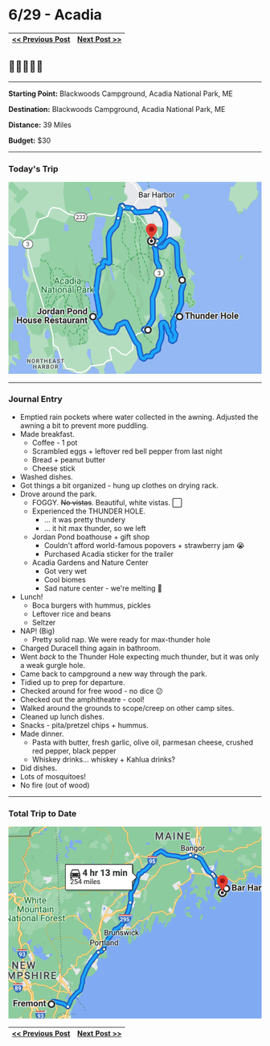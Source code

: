 # 6/29 - Acadia

| [<< Previous Post](06-28.md) | [Next Post >>](06-30.md) |
|------------------------------|--------------------------|

## 🌊🌊🌲🌲🌲

---
**Starting Point:** Blackwoods Campground, Acadia National Park, ME

**Destination:** Blackwoods Campground, Acadia National Park, ME

**Distance:** 39 Miles

**Budget:** $30

---

### Today's Trip

![map of acadia](maps/06-29.png "day map")

---

### Journal Entry

* Emptied rain pockets where water collected in the awning. Adjusted the awning a bit to prevent more puddling.
* Made breakfast.
  * Coffee - 1 pot
  * Scrambled eggs + leftover red bell pepper from last night
  * Bread + peanut butter
  * Cheese stick
* Washed dishes.
* Got things a bit organized - hung up clothes on drying rack.
* Drove around the park.
  * FOGGY. ~~No vistas~~. Beautiful, white vistas. ⬜️
  * Experienced the THUNDER HOLE.
    * ... it was pretty thundery
    * ... it hit max thunder, so we left
  * Jordan Pond boathouse + gift shop
    * Couldn't afford world-famous popovers + strawberry jam 😭
    * Purchased Acadia sticker for the trailer
  * Acadia Gardens and Nature Center
    * Got very wet
    * Cool biomes
    * Sad nature center - we're melting 🫠
* Lunch!
  * Boca burgers with hummus, pickles
  * Leftover rice and beans
  * Seltzer
* NAP! (Big)
  * Pretty solid nap. We were ready for max-thunder hole
* Charged Duracell thing again in bathroom.
* Went *back* to the Thunder Hole expecting much thunder, but it was only a weak gurgle hole.
* Came back to campground a new way through the park.
* Tidied up to prep for departure.
* Checked around for free wood - no dice 😕
* Checked out the amphitheatre - cool!
* Walked around the grounds to scope/creep on other camp sites.
* Cleaned up lunch dishes.
* Snacks - pita/pretzel chips + hummus.
* Made dinner.
  * Pasta with butter, fresh garlic, olive oil, parmesan cheese, crushed red pepper, black pepper
  * Whiskey drinks... whiskey + Kahlua drinks?
* Did dishes.
* Lots of mosquitoes!
* No fire (out of wood)

---

### Total Trip to Date

![total trip from fremont to acadia](maps/totals/06-29-total.png "total trip map")

| [<< Previous Post](06-28.md) | [Next Post >>](06-30.md) |
|------------------------------|--------------------------|

